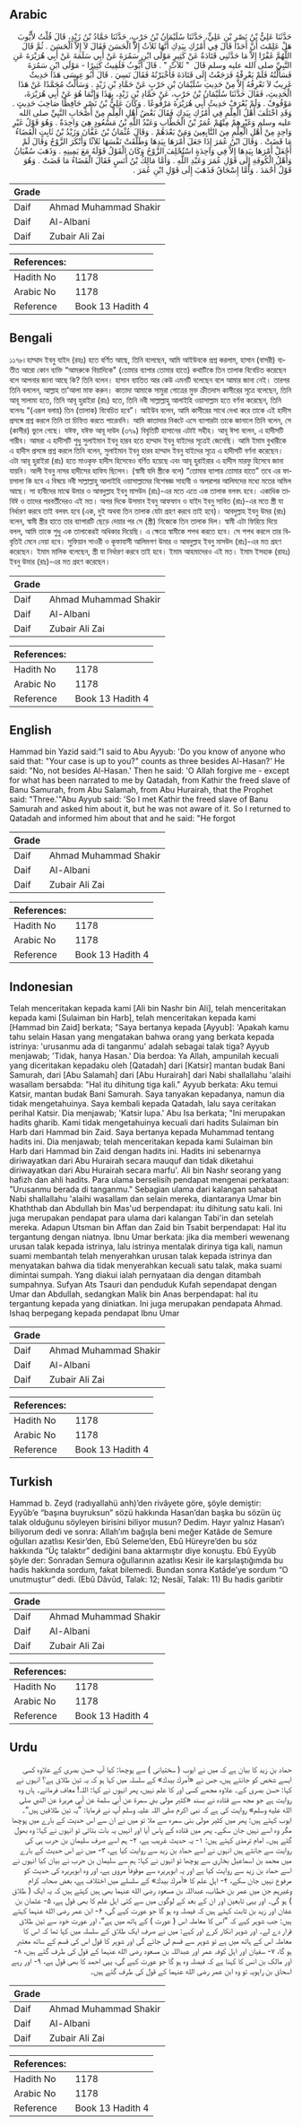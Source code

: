 ## Arabic


<div dir="rtl" lang="ar" style={{fontSize:'larger',backgroundColor:'#f8f9fa',padding:20}}>
حَدَّثَنَا عَلِيُّ بْنُ نَصْرِ بْنِ عَلِيٍّ، حَدَّثَنَا سُلَيْمَانُ بْنُ حَرْبٍ، حَدَّثَنَا حَمَّادُ بْنُ زَيْدٍ، قَالَ قُلْتُ لأَيُّوبَ هَلْ عَلِمْتَ أَنَّ أَحَدًا قَالَ فِي أَمْرُكِ بِيَدِكِ أَنَّهَا ثَلاَثٌ إِلاَّ الْحَسَنَ فَقَالَ لاَ إِلاَّ الْحَسَنَ ‏.‏ ثُمَّ قَالَ اللَّهُمَّ غَفْرًا إِلاَّ مَا حَدَّثَنِي قَتَادَةُ عَنْ كَثِيرٍ مَوْلَى ابْنِ سَمُرَةَ عَنْ أَبِي سَلَمَةَ عَنْ أَبِي هُرَيْرَةَ عَنِ النَّبِيِّ صلى الله عليه وسلم قَالَ ‏ "‏ ثَلاَثٌ ‏"‏ ‏.‏ قَالَ أَيُّوبُ فَلَقِيتُ كَثِيرًا - مَوْلَى ابْنِ سَمُرَةَ فَسَأَلْتُهُ فَلَمْ يَعْرِفْهُ فَرَجَعْتُ إِلَى قَتَادَةَ فَأَخْبَرْتُهُ فَقَالَ نَسِيَ ‏.‏ قَالَ أَبُو عِيسَى هَذَا حَدِيثٌ غَرِيبٌ لاَ نَعْرِفُهُ إِلاَّ مِنْ حَدِيثِ سُلَيْمَانَ بْنِ حَرْبٍ عَنْ حَمَّادِ بْنِ زَيْدٍ ‏.‏ وَسَأَلْتُ مُحَمَّدًا عَنْ هَذَا الْحَدِيثِ، فَقَالَ حَدَّثَنَا سُلَيْمَانُ بْنُ حَرْبٍ، عَنْ حَمَّادِ بْنِ زَيْدٍ، بِهَذَا وَإِنَّمَا هُوَ عَنْ أَبِي هُرَيْرَةَ، مَوْقُوفٌ ‏.‏ وَلَمْ يُعْرَفْ حَدِيثُ أَبِي هُرَيْرَةَ مَرْفُوعًا ‏.‏ وَكَانَ عَلِيُّ بْنُ نَصْرٍ حَافِظًا صَاحِبَ حَدِيثٍ ‏.‏ وَقَدِ اخْتَلَفَ أَهْلُ الْعِلْمِ فِي أَمْرُكِ بِيَدِكِ فَقَالَ بَعْضُ أَهْلِ الْعِلْمِ مِنْ أَصْحَابِ النَّبِيِّ صلى الله عليه وسلم وَغَيْرِهِمْ مِنْهُمْ عُمَرُ بْنُ الْخَطَّابِ وَعَبْدُ اللَّهِ بْنُ مَسْعُودٍ هِيَ وَاحِدَةٌ ‏.‏ وَهُوَ قَوْلُ غَيْرِ وَاحِدٍ مِنْ أَهْلِ الْعِلْمِ مِنَ التَّابِعِينَ وَمَنْ بَعْدَهُمْ ‏.‏ وَقَالَ عُثْمَانُ بْنُ عَفَّانَ وَزَيْدُ بْنُ ثَابِتٍ الْقَضَاءُ مَا قَضَتْ ‏.‏ وَقَالَ ابْنُ عُمَرَ إِذَا جَعَلَ أَمْرَهَا بِيَدِهَا وَطَلَّقَتْ نَفْسَهَا ثَلاَثًا وَأَنْكَرَ الزَّوْجُ وَقَالَ لَمْ أَجْعَلْ أَمْرَهَا بِيَدِهَا إِلاَّ فِي وَاحِدَةٍ اسْتُحْلِفَ الزَّوْجُ وَكَانَ الْقَوْلُ قَوْلَهُ مَعَ يَمِينِهِ ‏.‏ وَذَهَبَ سُفْيَانُ وَأَهْلُ الْكُوفَةِ إِلَى قَوْلِ عُمَرَ وَعَبْدِ اللَّهِ ‏.‏ وَأَمَّا مَالِكُ بْنُ أَنَسٍ فَقَالَ الْقَضَاءُ مَا قَضَتْ ‏.‏ وَهُوَ قَوْلُ أَحْمَدَ ‏.‏ وَأَمَّا إِسْحَاقُ فَذَهَبَ إِلَى قَوْلِ ابْنِ عُمَرَ ‏.‏
</div>
<div style={{backgroundColor:'#f8f9fa',padding:20, marginBottom: 10}}><table> <thead> <tr> <th>Grade</th> <th></th> </tr> </thead> <tbody> <tr><td>Daif</td><td>Ahmad Muhammad Shakir</td></tr><tr><td>Daif</td><td>Al-Albani</td></tr><tr><td>Daif</td><td>Zubair Ali Zai</td></tr></tbody></table><table> <thead> <tr> <th>References:</th> <th></th> </tr> </thead> <tbody><tr><td>Hadith No</td><td>1178</td></tr><tr><td>Arabic No</td><td>1178</td></tr><tr><td>Reference</td><td>Book 13 Hadith 4</td></tr></tbody></table></div>

## Bengali


<div dir="ltr" lang="bn" style={{fontSize:'larger',backgroundColor:'#f8f9fa',padding:20}}>
১১৭৮৷ হাম্মাদ ইবনু যাইদ (রহঃ) হতে বর্ণিত আছে, তিনি বলেছেন, আমি আইউবকে প্রশ্ন করলাম, হাসান (বাসরী) ব্যতীত আরো কোন ব্যক্তি “আমরুকে বিয়াদিকে" (তোমার ব্যাপার তোমার হাতে) কথাটিকে তিন তালাক বিবেচিত করেছেন বলে আপনার জানা আছে কি? তিনি বলেন। হাসান ব্যাতিত আর কেউ এমনটি বলেছেন বলে আমার জানা নেই। তারপর তিনি বললেন, আল্লাহ তা'আলা মাফ করুন। কাতাদা আমাকে সামুরা গোত্রের মুক্ত ক্রীতদাস কাসীরের সূত্রে বলেছেন, তিনি আবূ সালামা হতে, তিনি আবূ হুরাইরা (রাঃ) হতে, তিনি নবী সাল্লাল্লাহু আলাইহি ওয়াসাল্লাম হতে বর্ণনা করেছেন, তিনি বলেনঃ “(এরূপ বলায়) তিন (তালাক) বিবেচিত হবে”। আইউব বলেন, আমি কাসীরের সাথে দেখা করে তাকে এই হাদীস প্রসঙ্গে প্রশ্ন করলে তিনি তা চিহ্নিত করতে পারেননি। আমি কাতাদার নিকটে এসে ব্যাপারটা তাকে জানালে তিনি বলেন, সে (কাসীর) ভুলে গেছে। যঈফ, যঈফ আবূ দাউদ (৩৭৯) বিবৃতিটি হাসানের এটাই সহীহ। আবূ ঈসা বলেন, এ হাদীসটি গারীব। আমরা এ হাদীসটি শুধু সুলাইমান ইবনু হারব হতে হাম্মাদ ইবনু যাইদের সূত্রেই জেনেছি। আমি ইমাম বুখারীকে এ হাদীস প্রসঙ্গে প্রশ্ন করলে তিনি বলেন, সুলাইমান ইবনু হারব হাম্মাদ ইবনু যাইদের সূত্রে এ হাদীসটি বর্ণনা করেছেন। এটা আবূ হুরাইরা (রাঃ) হতে মাওকৃফ হাদীস হিসেবেও বর্ণিত হয়েছে এবং আবূ হুরাইরার এ হাদীস মারফু হিসেবে জানা যায়নি। আলী ইবনু নাসর হাদীসের হাফিয ছিলেন। (স্বামী যদি স্ত্রীকে বলে) “তোমার ব্যাপার তোমার হাতে” তবে এর ফায়সালা কি হবে এ বিষয়ে নবী সাল্লাল্লাহু আলাইহি ওয়াসাল্লামের বিশেষজ্ঞ সাহাবী ও অপরাপর আলিমদের মধ্যে মতের অমিল আছে। সা হাবীদের মাঝে উমার ও আবদুল্লাহ ইবনু মাসউদ (রাঃ)-এর মতে এতে এক তালাক বলবৎ হবে। একাধিক তাবিঈ ও তাদের পরবর্তীদেরও এই মত। অপর দিকে উসমান ইবনু আফফান ও যাইদ ইবনু সাবিত (রাঃ)-এর মতে স্ত্রী যা নির্ধারণ করবে তাই বলবৎ হবে (এক, দুই অথবা তিন তালাক যেটা গ্রহণ করবে তাই হবে)। আবদুল্লাহ ইবনু উমর (রাঃ) বলেন, স্বামী স্ত্রীর হাতে তার ব্যাপারটি ছেড়ে দেয়ার পর সে (স্ত্রী) নিজেকে তিন তালাক দিল। স্বামী এটা ফিরিয়ে দিয়ে বলল, আমি তাকে শুধু এক তালাকেরই অধিকার দিয়েছি। এ ক্ষেত্রে স্বামীকে শপথ করতে হবে। সে শপথ করলে তার বিবৃতিই মেনে নেয়া হবে। সুফিয়ান সাওরী ও কূফাবাসী আলিমগণ উমার ও আবদুল্লাহ ইবনু মাসউদ (রাঃ)-এর মত গ্রহণ করেছেন। ইমাম মালিক বলেছেন, স্ত্রী যা নির্ধারণ করবে তাই হবে। ইমাম আহমাদেরও এই মত। ইমাম ইসহাক (রাহঃ) ইবনু উমার (রাঃ)-এর মত গ্রহণ করেছেন।
</div>
<div style={{backgroundColor:'#f8f9fa',padding:20, marginBottom: 10}}><table> <thead> <tr> <th>Grade</th> <th></th> </tr> </thead> <tbody> <tr><td>Daif</td><td>Ahmad Muhammad Shakir</td></tr><tr><td>Daif</td><td>Al-Albani</td></tr><tr><td>Daif</td><td>Zubair Ali Zai</td></tr></tbody></table><table> <thead> <tr> <th>References:</th> <th></th> </tr> </thead> <tbody><tr><td>Hadith No</td><td>1178</td></tr><tr><td>Arabic No</td><td>1178</td></tr><tr><td>Reference</td><td>Book 13 Hadith 4</td></tr></tbody></table></div>

## English


<div dir="ltr" lang="en" style={{fontSize:'larger',backgroundColor:'#f8f9fa',padding:20}}>
Hammad bin Yazid said:"I said to Abu Ayyub: 'Do you know of anyone who said that: "Your case is up to you?" counts as three besides Al-Hasan?' He said: "No, not besides Al-Hasan.' Then he said: 'O Allah forgive me - except for what has been narrated to me by Qatadah, from Kathir the freed slave of Banu Samurah, from Abu Salamah, from Abu Hurairah, that the Prophet said: "Three.'"Abu Ayyub said: 'So I met Kathir the freed slave of Banu Samurah and asked him about it, but he was not aware of it. So I returned to Qatadah and informed him about that and he said: "He forgot
</div>
<div style={{backgroundColor:'#f8f9fa',padding:20, marginBottom: 10}}><table> <thead> <tr> <th>Grade</th> <th></th> </tr> </thead> <tbody> <tr><td>Daif</td><td>Ahmad Muhammad Shakir</td></tr><tr><td>Daif</td><td>Al-Albani</td></tr><tr><td>Daif</td><td>Zubair Ali Zai</td></tr></tbody></table><table> <thead> <tr> <th>References:</th> <th></th> </tr> </thead> <tbody><tr><td>Hadith No</td><td>1178</td></tr><tr><td>Arabic No</td><td>1178</td></tr><tr><td>Reference</td><td>Book 13 Hadith 4</td></tr></tbody></table></div>

## Indonesian


<div dir="ltr" lang="id" style={{fontSize:'larger',backgroundColor:'#f8f9fa',padding:20}}>
Telah menceritakan kepada kami [Ali bin Nashr bin Ali], telah menceritakan kepada kami [Sulaiman bin Harb], telah menceritakan kepada kami [Hammad bin Zaid] berkata; "Saya bertanya kepada [Ayyub]: 'Apakah kamu tahu selain Hasan yang mengatakan bahwa orang yang berkata kepada istrinya: 'urusanmu ada di tanganmu' adalah sebagai talak tiga? Ayyub menjawab; 'Tidak, hanya Hasan.' Dia berdoa: Ya Allah, ampunilah kecuali yang diceritakan kepadaku oleh [Qatadah] dari [Katsir] mantan budak Bani Samurah, dari [Abu Salamah] dari [Abu Hurairah] dari Nabi shallallahu 'alaihi wasallam bersabda: "Hal itu dihitung tiga kali." Ayyub berkata: Aku temui Katsir, mantan budak Bani Samurah. Saya tanyakan kepadanya, namun dia tidak mengetahuinya. Saya kembali kepada Qatadah, lalu saya ceritakan perihal Katsir. Dia menjawab; 'Katsir lupa.' Abu Isa berkata; "Ini merupakan hadits gharib. Kami tidak mengetahuinya kecuali dari hadits Sulaiman bin Harb dari Hammad bin Zaid. Saya bertanya kepada Muhammad tentang hadits ini. Dia menjawab; telah menceritakan kepada kami Sulaiman bin Harb dari Hammad bin Zaid dengan hadits ini. Hadits ini sebenarnya diriwayatkan dari Abu Hurairah secara mauquf dan tidak diketahui diriwayatkan dari Abu Hurairah secara marfu'. Ali bin Nashr seorang yang hafizh dan ahli hadits. Para ulama berselisih pendapat mengenai perkataan: "Urusanmu berada di tanganmu." Sebagian ulama dari kalangan sahabat Nabi shallallahu 'alaihi wasallam dan selain mereka, diantaranya Umar bin Khaththab dan Abdullah bin Mas'ud berpendapat: itu dihitung satu kali. Ini juga merupakan pendapat para ulama dari kalangan Tabi'in dan setelah mereka. Adapun Utsman bin Affan dan Zaid bin Tsabit berpendapat: Hal itu tergantung dengan niatnya. Ibnu Umar berkata: jika dia memberi wewenang urusan talak kepada istrinya, lalu istrinya mentalak dirinya tiga kali, namun suami membantah telah menyerahkan urusan talak kepada istrinya dan menyatakan bahwa dia tidak menyerahkan kecuali satu talak, maka suami dimintai sumpah. Yang diakui ialah pernyataan dia dengan ditambah sumpahnya. Sufyan Ats Tsauri dan penduduk Kufah sependapat dengan Umar dan Abdullah, sedangkan Malik bin Anas berpendapat: hal itu tergantung kepada yang diniatkan. Ini juga merupakan pendapata Ahmad. Ishaq berpegang kepada pendapat Ibnu Umar
</div>
<div style={{backgroundColor:'#f8f9fa',padding:20, marginBottom: 10}}><table> <thead> <tr> <th>Grade</th> <th></th> </tr> </thead> <tbody> <tr><td>Daif</td><td>Ahmad Muhammad Shakir</td></tr><tr><td>Daif</td><td>Al-Albani</td></tr><tr><td>Daif</td><td>Zubair Ali Zai</td></tr></tbody></table><table> <thead> <tr> <th>References:</th> <th></th> </tr> </thead> <tbody><tr><td>Hadith No</td><td>1178</td></tr><tr><td>Arabic No</td><td>1178</td></tr><tr><td>Reference</td><td>Book 13 Hadith 4</td></tr></tbody></table></div>

## Turkish


<div dir="ltr" lang="tr" style={{fontSize:'larger',backgroundColor:'#f8f9fa',padding:20}}>
Hammad b. Zeyd (radıyallahü anh)’den rivâyete göre, şöyle demiştir: Eyyûb’e “başına buyruksun” sözü hakkında Hasan’dan başka bu sözün üç talak olduğunu söyleyen birisini biliyor musun? Dedim. Hayır yalnız Hasan’ı biliyorum dedi ve sonra: Allah’ım bağışla beni meğer Katâde de Semure oğulları azatlısı Kesir’den, Ebû Seleme’den, Ebû Hüreyre’den bu söz hakkında “Üç talaktır” dediğini bana aktarmıştır diye konuştu. Ebû Eyyûb şöyle der: Sonradan Semura oğullarının azatlısı Kesir ile karşılaştığımda bu hadis hakkında sordum, fakat bilemedi. Bundan sonra Katâde’ye sordum “O unutmuştur” dedi. (Ebû Dâvûd, Talak: 12; Nesâî, Talak: 11) Bu hadis garibtir
</div>
<div style={{backgroundColor:'#f8f9fa',padding:20, marginBottom: 10}}><table> <thead> <tr> <th>Grade</th> <th></th> </tr> </thead> <tbody> <tr><td>Daif</td><td>Ahmad Muhammad Shakir</td></tr><tr><td>Daif</td><td>Al-Albani</td></tr><tr><td>Daif</td><td>Zubair Ali Zai</td></tr></tbody></table><table> <thead> <tr> <th>References:</th> <th></th> </tr> </thead> <tbody><tr><td>Hadith No</td><td>1178</td></tr><tr><td>Arabic No</td><td>1178</td></tr><tr><td>Reference</td><td>Book 13 Hadith 4</td></tr></tbody></table></div>

## Urdu


<div dir="rtl" lang="ur" style={{fontSize:'larger',backgroundColor:'#f8f9fa',padding:20}}>
حماد بن زید کا بیان ہے کہ میں نے ایوب ( سختیانی ) سے پوچھا: کیا آپ حسن بصری کے علاوہ کسی ایسے شخص کو جانتے ہیں، جس نے «أمرك بيدك» کے سلسلہ میں کہا ہو کہ یہ تین طلاق ہے؟ انہوں نے کہا: حسن بصری کے۔ علاوہ مجھے کسی اور کا علم نہیں، پھر انہوں نے کہا: اللہ! معاف فرمائے۔ ہاں وہ روایت ہے جو مجھ سے قتادہ نے بسند «كثير مولى بني سمرة عن أبي سلمة عن أبي هريرة عن النبي صلى الله عليه وسلم» روایت کی ہے کہ نبی اکرم صلی اللہ علیہ وسلم آپ نے فرمایا: ”یہ تین طلاقیں ہیں“۔ ایوب کہتے ہیں: پھر میں کثیر مولی بنی سمرہ سے ملا تو میں نے ان سے اس حدیث کے بارے میں پوچھا مگر وہ اسے نہیں جان سکے۔ پھر میں قتادہ کے پاس آیا اور انہیں یہ بات بتائی تو انہوں نے کہا: وہ بھول گئے ہیں۔ امام ترمذی کہتے ہیں: ۱- یہ حدیث غریب ہے، ۲- ہم اسے صرف سلیمان بن حرب ہی کی روایت سے جانتے ہیں انہوں نے اسے حماد بن زید سے روایت کیا ہے، ۳- میں نے اس حدیث کے بارے میں محمد بن اسماعیل بخاری سے پوچھا تو انہوں نے کہا: ہم سے سلیمان بن حرب نے بیان کیا انہوں نے اسے حماد بن زید سے روایت کیا ہے اور یہ ابوہریرہ سے موقوفاً مروی ہے، اور وہ ابوہریرہ کی حدیث کو مرفوع نہیں جان سکے، ۴- اہل علم کا «أمرك بيدك» کے سلسلے میں اختلاف ہے، بعض صحابہ کرام وغیرہم جن میں عمر بن خطاب، عبداللہ بن مسعود رضی الله عنہما بھی ہیں کہتے ہیں کہ یہ ایک ( طلاق ) ہو گی۔ اور یہی تابعین اور ان کے بعد کے لوگوں میں سے کئی اہل علم کا بھی قول ہے، ۵- عثمان بن عفان اور زید بن ثابت کہتے ہیں کہ فیصلہ وہ ہو گا جو عورت کہے گی، ۶- ابن عمر رضی الله عنہما کہتے ہیں: جب شوہر کہے کہ ”اس کا معاملہ اس ( عورت ) کے ہاتھ میں ہے“، اور عورت خود سے تین طلاق قرار دے لے۔ اور شوہر انکار کرے اور کہے: میں نے صرف ایک طلاق کے سلسلہ میں کہا تھا کہ اس کا معاملہ اس کے ہاتھ میں ہے تو شوہر سے قسم لی جائے گی اور شوہر کا قول اس کی قسم کے ساتھ معتبر ہو گا، ۷- سفیان اور اہل کوفہ عمر اور عبداللہ بن مسعود رضی الله عنہما کے قول کی طرف گئے ہیں، ۸- اور مالک بن انس کا کہنا ہے کہ فیصلہ وہ ہو گا جو عورت کہے گی، یہی احمد کا بھی قول ہے، ۹- اور رہے اسحاق بن راہویہ تو وہ ابن عمر رضی الله عنہما کے قول کی طرف گئے ہیں۔
</div>
<div style={{backgroundColor:'#f8f9fa',padding:20, marginBottom: 10}}><table> <thead> <tr> <th>Grade</th> <th></th> </tr> </thead> <tbody> <tr><td>Daif</td><td>Ahmad Muhammad Shakir</td></tr><tr><td>Daif</td><td>Al-Albani</td></tr><tr><td>Daif</td><td>Zubair Ali Zai</td></tr></tbody></table><table> <thead> <tr> <th>References:</th> <th></th> </tr> </thead> <tbody><tr><td>Hadith No</td><td>1178</td></tr><tr><td>Arabic No</td><td>1178</td></tr><tr><td>Reference</td><td>Book 13 Hadith 4</td></tr></tbody></table></div>